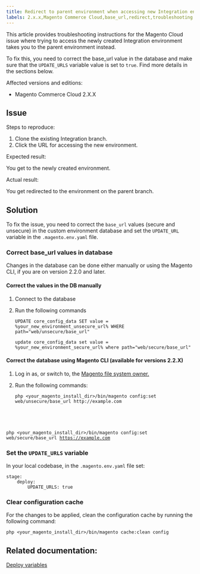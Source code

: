 ```yaml
---
title: Redirect to parent environment when accessing new Integration environment 
labels: 2.x.x,Magento Commerce Cloud,base_url,redirect,troubleshooting
---
```


This article provides troubleshooting instructions for the Magento Cloud issue where trying to access the newly created Integration environment takes you to the parent environment instead.

To fix this, you need to correct the base\_url value in the database and make sure that the `` UPDATE_URLS `` variable value is set to `` true ``. Find more details in the sections below.

Affected versions and editions:

* Magento Commerce Cloud 2.X.X

## Issue

Steps to reproduce:

1. Clone the existing Integration branch.
1. Click the URL for accessing the new environment.

Expected result:

You get to the newly created environment.

Actual result:

You get redirected to the environment on the parent branch.

## Solution

To fix the issue, you need to correct the `` base_url `` values (secure and unsecure) in the custom environment database and set the `` UPDATE_URL `` variable in the `` .magento.env.yaml `` file.

### Correct base\_url values in database

Changes in the database can be done either manually or using the Magento CLI, if you are on version 2.2.0 and later.

#### Correct the values in the DB manually

1. Connect to the database 
1. Run the following commands
    
    <pre><code class="language-sql">UPDATE core_config_data SET value = %your_new_environment_unsecure_url% WHERE path="web/unsecure/base_url"</code></pre>
    
    
    
    <pre><code class="language-sql">update core_config_data set value = %your_new_environment_secure_url% where path="web/secure/base_url"<code></code></code></pre>
    
    

#### Correct the database using Magento CLI (available for versions 2.2.X)

1. Log in as, or switch to, the [Magento file system owner.](https://devdocs.magento.com/guides/v2.2/install-gde/prereq/apache-user.html)
1. Run the following commands:
    
    <pre><code class="language-bash">php &lt;your_magento_install_dir>/bin/magento config:set web/unsecure/base_url http://example.com
php &lt;your_magento_install_dir>/bin/magento config:set web/secure/base_url https://example.com</code></pre>
    
    

### Set the `` UPDATE_URLS `` variable

In your local codebase, in the <code class="highlighter-rouge">.magento.env.yaml</code> file set:

    stage:
        deploy:
            UPDATE_URLS: true

###  Clear configuration cache

For the changes to be applied, clean the configuration cache by running the following command:

<pre><code class="language-bash">php &lt;your_magento_install_dir>/bin/magento cache:clean config</code></pre>

## Related documentation:

[Deploy variables](https://devdocs.magento.com/guides/v2.2/cloud/env/variables-deploy.html#update_urls)